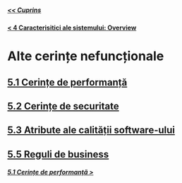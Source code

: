 ##### [<< Cuprins](../Cuprins.md)
#### [< 4 Caracterisitici ale sistemului: Overview](../4%20Caracteristici%20ale%20sistemului/4.0%20Overview.md)
# Alte cerințe nefuncționale
## [5.1 Cerințe de performanță](5.1%20Cerințe%20de%20performanță.md)
## [5.2 Cerințe de securitate](5.2%20Cerințe%20de%20securitate.md)
## [5.3 Atribute ale calității software-ului](5.3%20Atribute%20ale%20calității%20software-ului.md)
## [5.5 Reguli de business](5.5%20Reguli%20de%20business.md)
##### [5.1 Cerințe de performanță >](5.1%20Cerințe%20de%20performanță.md)